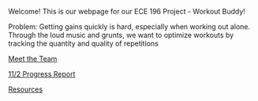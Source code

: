 Welcome! This is our webpage for our ECE 196 Project - Workout Buddy!

Problem:
Getting gains quickly is hard, especially when working out alone. Through the loud music and grunts, we want to optimize workouts by tracking the quantity and quality of repetitions


[Meet the Team](AboutTeam.md)

[11/2 Progress Report](11_2_Progress_Report.md)

[Resources](Resouces.md)
